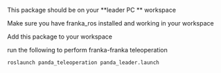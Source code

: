 This package should be on your **leader PC ** workspace

Make sure you have franka_ros installed and working in your workspace

Add this package to your workspace

run the following to perform franka-franka teleoperation


```
roslaunch panda_teleoperation panda_leader.launch
```
